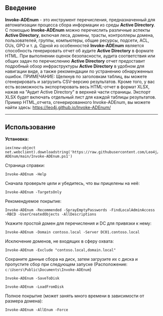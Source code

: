 ## Введение 

**Invoke-ADEnum** - это инструмент перечисления, предназначенный для автоматизации процесса сбора информации из среды **Active Directory**. С помощью **Invoke-ADEnum** можно перечислить различные аспекты **Active Directory**, включая леса, домены, трасты, контроллеры домена, пользователей, группы, компьютеры, общие ресурсы, подсети, ACL, OUs, GPO и т. д. Одной из особенностей **Invoke-ADEnum** является способность генерировать отчет об аудите **Active Directory** в формате HTML. При выполнении оценок безопасности, аудита соответствия или общих задач по перечислению **Active Directory** отчет предоставит подробный обзор инфраструктуры **Active Directory** в удобном для навигации виде, а также рекомендации по устранению обнаруженных ошибок. ПРИМЕЧАНИЕ: Щелкнув по заголовкам таблиц, вы можете сгенерировать и загрузить CSV-версию результатов. Кроме того, у вас есть возможность экспортировать весь HTML-отчет в формат XLSX, нажав на "Аудит Active Directory" в верхней части страницы. Экспорт XLSX будет включать отдельный лист для каждой таблицы результатов. Пример HTML_отчета, сгенерированного Invoke-ADEnum, вы можете найти здесь: https://leo4j.github.io/Invoke-ADEnum/

---

## Использование

**Установка:**
``` shell
iex(new-object net.webclient).downloadstring('https://raw.githubusercontent.com/Leo4j/Invoke-ADEnum/main/Invoke-ADEnum.ps1')
```

Страница справки: 
```
Invoke-ADEnum -Help
``` 
Сначала проверьте цели и убедитесь, что вы прицелены на неё:
``` 
Invoke-ADEnum -TargetsOnly
```

Рекомендуемое покрытие:
```
Invoke-ADEnum -Recommended -SprayEmptyPasswords -FindLocalAdminAccess -RBCD -UserCreatedObjects -AllDescriptions
```

Укажите простой домен для перечисления и DC для привязки к нему:
```
Invoke-ADEnum -Domain contoso.local -Server DC01.contoso.local
```

Исключение доменов, не входящих в сферу охвата:
``` 
Invoke-ADEnum -Exclude "contoso.local,domain.local"
```

Сохраните данные сбора на диск, затем загрузите их с диска и пропустите сбор при следующем запуске (Расположение: `c:\Users\Public\Documents\Invoke-ADEnum`)
```
Invoke-ADEnum -SaveToDisk
```
```
Invoke-ADEnum -LoadFromDisk
```

Полное покрытие (может занять много времени в зависимости от размера домена):
```
Invoke-ADEnum -AllEnum -Force
```

